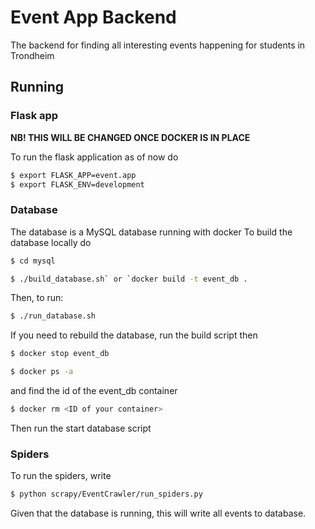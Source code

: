 # Event App Backend 
The backend for finding all interesting events happening for students in Trondheim

## Running 
### Flask app
**NB! THIS WILL BE CHANGED ONCE DOCKER IS IN PLACE**

To run the flask application as of now do 
```bash
$ export FLASK_APP=event.app
$ export FLASK_ENV=development
```

### Database
The database is a MySQL database running with docker
To build the database locally do

```bash
$ cd mysql
```

```bash 
$ ./build_database.sh` or `docker build -t event_db .
```

Then, to run: 

```bash
$ ./run_database.sh
```

If you need to rebuild the database, run the build script then
```bash
$ docker stop event_db
```

```bash
$ docker ps -a
``` 
and find the id of the event_db container

```bash
$ docker rm <ID of your container>
```
Then run the start database script

### Spiders
To run the spiders, write

```bash
$ python scrapy/EventCrawler/run_spiders.py
```
Given that the database is running, this will write all events to database.

